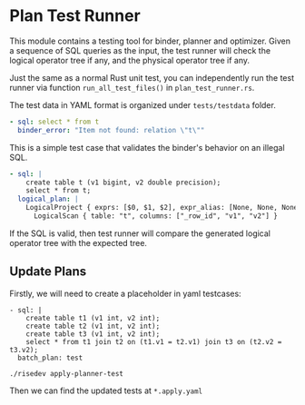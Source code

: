 # Plan Test Runner

This module contains a testing tool for binder, planner and optimizer.
Given a sequence of SQL queries as the input, the test runner will check
the logical operator tree if any, and the physical operator tree if any.

Just the same as a normal Rust unit test, you can independently run the test runner
via function `run_all_test_files()` in `plan_test_runner.rs`.

The test data in YAML format is organized under `tests/testdata` folder.

```yaml
- sql: select * from t
  binder_error: "Item not found: relation \"t\""
```

This is a simple test case that validates the binder's behavior on an illegal SQL.

```yaml
- sql: |
    create table t (v1 bigint, v2 double precision);
    select * from t;
  logical_plan: |
    LogicalProject { exprs: [$0, $1, $2], expr_alias: [None, None, None] }
      LogicalScan { table: "t", columns: ["_row_id", "v1", "v2"] }
```

If the SQL is valid, then test runner will compare the generated logical operator tree
with the expected tree.

## Update Plans

Firstly, we will need to create a placeholder in yaml testcases:

```
- sql: |
    create table t1 (v1 int, v2 int);
    create table t2 (v1 int, v2 int);
    create table t3 (v1 int, v2 int);
    select * from t1 join t2 on (t1.v1 = t2.v1) join t3 on (t2.v2 = t3.v2);
  batch_plan: test
```

```
./risedev apply-planner-test
```

Then we can find the updated tests at `*.apply.yaml`
